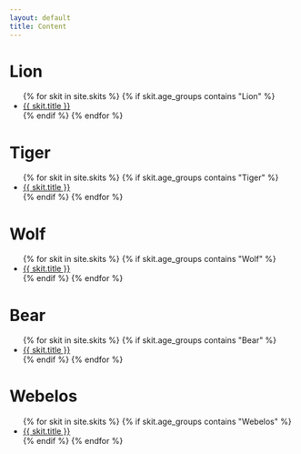 ```yaml
---
layout: default
title: Content
---
```


<h1>Lion</h1>
<ul>
  {% for skit in site.skits %}
    {% if skit.age_groups contains "Lion" %}
      <li><a href="{{ skit.url }}">{{ skit.title }}</a></li>
    {% endif %}
  {% endfor %}
</ul>

<h1>Tiger</h1>
<ul>
  {% for skit in site.skits %}
    {% if skit.age_groups contains "Tiger" %}
      <li><a href="{{ skit.url }}">{{ skit.title }}</a></li>
    {% endif %}
  {% endfor %}
</ul>

<h1>Wolf</h1>
<ul>
  {% for skit in site.skits %}
    {% if skit.age_groups contains "Wolf" %}
      <li><a href="{{ skit.url }}">{{ skit.title }}</a></li>
    {% endif %}
  {% endfor %}
</ul>

<h1>Bear</h1>
<ul>
  {% for skit in site.skits %}
    {% if skit.age_groups contains "Bear" %}
      <li><a href="{{ skit.url }}">{{ skit.title }}</a></li>
    {% endif %}
  {% endfor %}
</ul>

<h1>Webelos</h1>
<ul>
  {% for skit in site.skits %}
    {% if skit.age_groups contains "Webelos" %}
      <li><a href="{{ skit.url }}">{{ skit.title }}</a></li>
    {% endif %}
  {% endfor %}
</ul>


